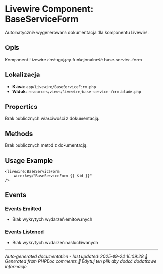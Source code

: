 # Livewire Component: BaseServiceForm

Automatycznie wygenerowana dokumentacja dla komponentu Livewire.

## Opis
Komponent Livewire obsługujący funkcjonalność base-service-form.

## Lokalizacja
- **Klasa**: `app/Livewire/BaseServiceForm.php`
- **Widok**: `resources/views/livewire/base-service-form.blade.php`



## Properties
Brak publicznych właściwości z dokumentacją.

## Methods
Brak publicznych metod z dokumentacją.

## Usage Example
```blade
<livewire:BaseServiceForm
    wire:key="BaseServiceForm-{{ $id }}"
/>
```

## Events

### Events Emitted
- Brak wykrytych wydarzeń emitowanych

### Events Listened
- Brak wykrytych wydarzeń nasłuchiwanych

---
*Auto-generated documentation - last updated: 2025-09-24 10:09:28*
*🤖 Generated from PHPDoc comments*
*📝 Edytuj ten plik aby dodać dodatkowe informacje*
